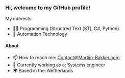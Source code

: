 ### Hi, welcome to my GitHub profile!

My interests: 
- 🧑‍💻 Programming (Structred Text [ST], C#, Python)
- 🤖 Automation Technology

#### About

- 📫 How to reach me: Contact@Martijn-Bakker.com
- 🏢 Currently working as a: Systems engineer
- 🌍 Based in the: Netherlands
